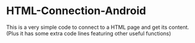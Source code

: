 HTML-Connection-Android
=======================

This is a very simple code to connect to a HTML page and get its content.
(Plus it has some extra code lines featuring other useful functions)
